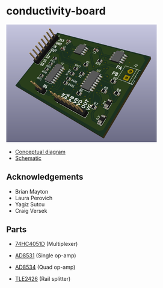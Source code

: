 # conductivity-board

<img width=400 src="conductdraft3db.png">

- [Conceptual diagram](ref_docs/conductivityCircuit.pdf)
- [Schematic](conductive.pdf)

## Acknowledgements

- Brian Mayton
- Laura Perovich
- Yagiz Sutcu
- Craig Versek

## Parts

- [74HC4051D](https://www.digikey.com/product-detail/en/935298447118/1727-1032-1-ND/3749039?curr=usd&WT.z_cid=ref_octopart_dkc_buynow&site=us) (Multiplexer)

- [AD8531](https://www.digikey.com/product-detail/en/AD8531ARZ-REEL/AD8531ARZ-REELCT-ND/3647792?curr=usd&WT.z_cid=ref_octopart_dkc_buynow&site=us) (Single op-amp)

- [AD8534](https://www.digikey.com/product-detail/en/AD8534ARZ/AD8534ARZ-ND/621279?curr=usd&WT.z_cid=ref_octopart_dkc_buynow&site=us) (Quad op-amp)

- [TLE2426](http://www.mouser.com/ProductDetail/Texas-Instruments/TLE2426IDR/?qs=sGAEpiMZZMuBck1X%252b7j9fO4UAZmXrrVcv6AkpUgzMyc%3d) (Rail splitter)

